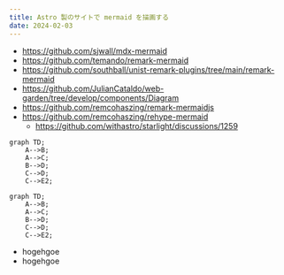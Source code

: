 ```yaml
---
title: Astro 製のサイトで mermaid を描画する
date: 2024-02-03
---
```


- https://github.com/sjwall/mdx-mermaid
- https://github.com/temando/remark-mermaid
- https://github.com/southball/unist-remark-plugins/tree/main/remark-mermaid
- https://github.com/JulianCataldo/web-garden/tree/develop/components/Diagram
- https://github.com/remcohaszing/remark-mermaidjs
- https://github.com/remcohaszing/rehype-mermaid
  - https://github.com/withastro/starlight/discussions/1259

```mermaid
graph TD;
    A-->B;
    A-->C;
    B-->D;
    C-->D;
    C-->E2;
```

```mermaid
graph TD;
    A-->B;
    A-->C;
    B-->D;
    C-->D;
    C-->E2;
```

- hogehgoe
- hogehgoe

